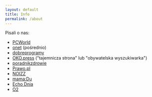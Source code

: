 ```yaml
---
layout: default
title: Info
permalink: /about
---
```


Pisali o nas:
* [PCWorld](https://www.pcworld.pl/news/Covid-sprawdz-terminy-i-rodzaje-szczepionek-wybierz-producenta,427045.html)
* [onet](https://www.onet.pl/styl-zycia/onetkobieta/turystyka-szczepionkowa-40-latkowie-zmieniaja-terminy-i-miejsce-szczepienia/pznbl0l,2b83378a) (pośrednio)
* [dobreprogramy](https://www.dobreprogramy.pl/nie-dziala-pacjent-gov-sprawdzamy-alternatywe,6633939409406560a)
* [OKO.press](https://oko.press/rejestracja-na-szczepienie-covid-wyscig-30-latkow/)  ("tajemnicza strona" lub "obywatelska wyszukiwarka")
* [poradnikzdrowie](https://www.poradnikzdrowie.pl/aktualnosci/zmiana-terminu-szczepienia-na-covid-19-jak-to-zrobic-mapa-wolnych-terminow-aa-NX2o-Zhkm-Yq3d.html)
* [Prawo.pl](https://www.prawo.pl/zdrowie/szczepienie-na-covid-19-jak-sie-zarejestrowac,506913.html)
* [NOIZZ](https://noizz.pl/zdrowie/powstala-wyszukiwarka-wolnych-terminow-na-szczepienia-w-polsce/ren6rfs)
* [mama:Du](https://mamadu.pl/152673,jak-szybko-zapisac-sie-na-szczepienie-przeciwko-covid-19-wolne-terminy)
* [Echo Dnia](https://echodnia.eu/swietokrzyskie/dostepne-terminy-szczepien-przeciwko-covid19-w-swietokrzyskiem-mozna-wybrac-rodzaj-szczepionki/ar/c14-15577195)
* [O2](https://www.o2.pl/informacje/wyszukiwarka-wolnych-terminow-na-szczepienia-przeciw-covid-19-w-polsce-do-wyboru-szczepionki-astrazeneca-johnson-johnson-moderna-i-pfizer-6635714778749632a)
